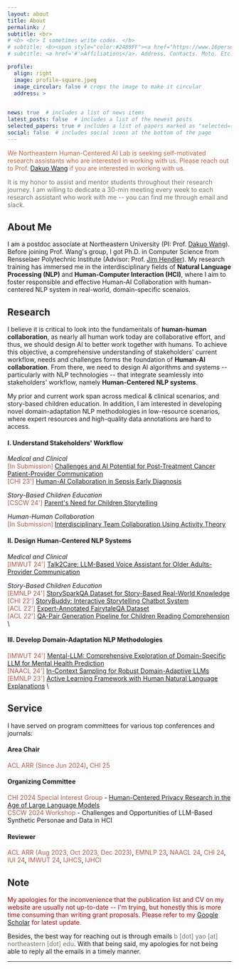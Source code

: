 ```yaml
---
layout: about
title: About
permalink: /
subtitle: <br>
# <b> <br> I sometimes write codes. </b>
# subtitle: <b><span style="color:#2489FF"><a href="https://www.16personalities.com/intj-personality">INTJ</a></span> <br> I sometimes write codes. </b>
# subtitle: <a href='#'>Affiliations</a>. Address. Contacts. Moto. Etc.

profile:
  align: right
  image: profile-square.jpeg
  image_circular: false # crops the image to make it circular
  address: >
    

news: true  # includes a list of news items
latest_posts: false  # includes a list of the newest posts
selected_papers: true # includes a list of papers marked as "selected={true}"
social: false  # includes social icons at the bottom of the page
---
```



<!-- <span style="color:#c2613e">I am seeking self-motivated research assistants who are interested in working with me on Human-Centered NLP research projects -- I'm working on a Google Form for applicants </span> -->

<span style="color:#c2613e">We Northeastern Human-Centered AI Lab is seeking self-motivated research assistants who are interested in working with us. Please reach out to Prof. [Dakuo Wang](https://www.dakuowang.com/) if you are interested in working with us.  </span>

<span style="color:#6c7663">It is my honor to assist and mentor students throughout their research journey. I am willing to dedicate a 30-min meeting every week to each research assistant who work with me -- you can find me through email and slack.</span>

## About Me

I am a postdoc associate at Northeastern University (PI: Prof. [Dakuo Wang](https://www.dakuowang.com/)).
Before joining Prof. Wang's group, I got Ph.D. in Computer Science from Rensselaer Polytechnic Institute (Advisor: Prof. [Jim Hendler](https://en.wikipedia.org/wiki/James_Hendler)). My research training has immersed me in the interdisciplinary fields of **Natural Language Processing (NLP)** and **Human-Computer Interaction (HCI)**, where I aim to foster responsible and effective Human-AI Collaboration with human-centered NLP system in real-world, domain-specific scenaios. 


## Research

I believe it is critical to look into the fundamentals of **human-human collaboration**, as nearly all human work today are collaborative effort, and thus, we should design AI to better work together with humans.
To achieve this objective, a comprehensive understanding of stakeholders' current workflow, needs and challenges forms the foundation of **Human-AI collaboration**. 
From there, we need to design AI algorithms and systems -- particularly with NLP technologies -- that integrate seamlessly into stakeholders' workflow, namely **Human-Centered NLP systems**. 


My prior and current work span across medical & clinical scenarios, and story-based children education.
In addition, I am interested in developing novel domain-adaptation NLP methodologies in low-resource scenarios, where expert resources and high-quality data annotations are hard to access.


#### I. Understand Stakeholders' Workflow

*Medical and Clinical* \
<span style="color:#b45747">[In Submission]</span> [Challenges and AI Potential for Post-Treatment Cancer Patient-Provider Communication](https://arxiv.org/abs/2404.13409) \
<span style="color:#b45747">[CHI 23']</span> [Human-AI Collaboration in Sepsis Early Diagnosis](https://dl.acm.org/doi/full/10.1145/3613904.3642343)



*Story-Based Children Education* \
<span style="color:#b45747">[CSCW 24']</span> [Parent's Need for Children Storytelling](https://arxiv.org/abs/2401.13804) 

*Human-Human Collaboration* \
<span style="color:#b45747">[In Submission]</span> [Interdisciplinary Team Collaboration Using Activity Theory](https://arxiv.org/abs/2410.00174) 

#### II. Design Human-Centered NLP Systems


*Medical and Clinical* \
<span style="color:#b45747">[IMWUT 24']</span> [Talk2Care: LLM-Based Voice Assistant for Older Adults-Provider Communication](https://dl.acm.org/doi/10.1145/3659625) 
<!-- <span style="color:#b45747">[In Submission]</span> LLM-Based Remote Patient Monitoring for Postoperative GI Cancer Care \
<span style="color:#b45747">[In Submission]</span> AI-Based Multi-Modal Remote Patient Monitoring and Risk Prediction for Cancer Treatment-Induced Cardiotoxicity \ -->

*Story-Based Children Education* \
<span style="color:#b45747">[EMNLP 24']</span> [StorySparkQA Dataset for Story-Based Real-World Knowledge](https://arxiv.org/abs/2311.09756) \
<span style="color:#b45747">[CHI 22']</span> [StoryBuddy: Interactive Storytelling Chatbot System](https://dl.acm.org/doi/abs/10.1145/3491102.3517479) \
<span style="color:#b45747">[ACL 22']</span> [Expert-Annotated FairytaleQA Dataset](https://aclanthology.org/2022.acl-long.34/) \
<span style="color:#b45747">[ACL 22']</span> [QA-Pair Generation Pipeline for Children Reading Comprehension](https://aclanthology.org/2022.acl-long.54/) \
<!-- <span style="color:#b45747">[In Submission]</span> Personalized Story Reading and Interaction Powered by LLMs -->

#### III. Develop Domain-Adaptation NLP Methodologies

<span style="color:#b45747">[IMWUT 24']</span> [Mental-LLM: Comprehensive Exploration of Domain-Specific LLM for Mental Health Prediction](https://dl.acm.org/doi/abs/10.1145/3643540) \
<span style="color:#b45747">[NAACL 24']</span> [In-Context Sampling for Robust Domain-Adaptive LLMs](https://aclanthology.org/2024.findings-naacl.115/) \
<span style="color:#b45747">[EMNLP 23']</span> [Active Learning Framework with Human Natural Language Explanations](https://aclanthology.org/2023.findings-emnlp.778/) \
<!-- <span style="color:#b45747">[In Submission]</span> Active Switch For Domain-Adaptive Compact Models and LLMs to Overcome Data Drifts -->




## Service

I have served on program committees for various top conferences and journals: 

#### Area Chair 

<span style="color:#b45747">ACL ARR (Since Jun 2024)</span>,
<span style="color:#b45747">CHI 25</span>

#### Organizing Committee 
<span style="color:#b45747">CHI 2024 Special Interest Group</span> - [Human-Centered Privacy Research in the Age of Large Language Models](https://dl.acm.org/doi/10.1145/3613905.3643983) \
<span style="color:#b45747">CSCW 2024 Workshop</span> - Challenges and Opportunities of LLM-Based Synthetic Personae and Data in HCI

#### Reviewer 
<span style="color:#b45747">ACL ARR (Aug 2023, Oct 2023, Dec 2023)</span>, 
<span style="color:#b45747">EMNLP 23</span>, 
<span style="color:#b45747">NAACL 24</span>, 
<span style="color:#b45747">CHI 24</span>, 
<span style="color:#b45747">IUI 24</span>, 
<span style="color:#b45747">IMWUT 24</span>, 
<span style="color:#b45747">IJHCS</span>,
<span style="color:#b45747">IJHCI</span>



## Note

<span style="color:#a70000">My apologies for the inconvenience that the publication list and CV on my website are usually not up-to-date -- I'm trying, but honestly this is more time consuming than writing grant proposals. Please refer to my [Google Scholar](https://scholar.google.com/citations?user=hJlsDfAAAAAJ) for latest update. </span>


Besides, the best way for reaching out is through emails <span style="color:#6c7663">b [dot] yao [at] northeastern [dot] edu</span>. With that being said, my apologies for not being able to reply all the emails in a timely manner. 




***




